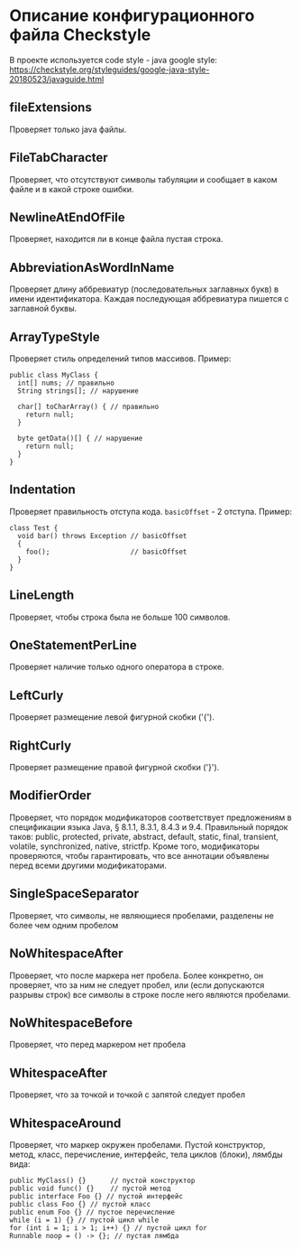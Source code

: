 # Описание конфигурационного файла Checkstyle #

В проекте используется code style - java google style:
https://checkstyle.org/styleguides/google-java-style-20180523/javaguide.html

## fileExtensions ##

Проверяет только java файлы.

## FileTabCharacter ##

Проверяет, что отсутствуют символы табуляции и сообщает в каком файле и в какой строке ошибки.

## NewlineAtEndOfFile ##

Проверяет, находится ли в конце файла пустая строка.

## AbbreviationAsWordInName ##

Проверяет длину аббревиатур (последовательных заглавных букв) в имени идентификатора.
Каждая последующая аббревиатура пишется с заглавной буквы.

## ArrayTypeStyle ##

Проверяет стиль определений типов массивов.
Пример:
```
public class MyClass {
  int[] nums; // правильно
  String strings[]; // нарушение

  char[] toCharArray() { // правильно
    return null;
  }

  byte getData()[] { // нарушение
    return null;
  }
}
```

## Indentation ##

Проверяет правильность отступа кода.
```basicOffset``` - 2 отступа.
Пример:
```
class Test {
  void bar() throws Exception // basicOffset
  {                           
    foo();                    // basicOffset
  }                           
}
```

## LineLength ##

Проверяет, чтобы строка была не больше 100 символов.

## OneStatementPerLine ##

Проверяет наличие только одного оператора в строке.

## LeftCurly ##

Проверяет размещение левой фигурной скобки ('{').

## RightCurly ##

Проверяет размещение правой фигурной скобки ('}').

## ModifierOrder ##

Проверяет, что порядок модификаторов соответствует предложениям в спецификации языка Java, § 8.1.1, 8.3.1, 8.4.3 и 9.4.
Правильный порядок таков: public, protected, private, abstract, default, static, final, transient, volatile, synchronized, native, strictfp.
Кроме того, модификаторы проверяются, чтобы гарантировать, что все аннотации объявлены перед всеми другими модификаторами.

## SingleSpaceSeparator ##

Проверяет, что символы, не являющиеся пробелами, разделены не более чем одним пробелом

## NoWhitespaceAfter ##

Проверяет, что после маркера нет пробела. Более конкретно, он проверяет, что за ним не следует пробел,
или (если допускаются разрывы строк) все символы в строке после него являются пробелами.

## NoWhitespaceBefore ##

Проверяет, что перед маркером нет пробела

## WhitespaceAfter ##

Проверяет, что за точкой и точкой с запятой следует пробел

## WhitespaceAround ##

Проверяет, что маркер окружен пробелами. Пустой конструктор, метод, класс, перечисление, интерфейс, тела циклов (блоки), лямбды вида:
```
public MyClass() {}      // пустой конструктор
public void func() {}    // пустой метод
public interface Foo {} // пустой интерфейс
public class Foo {} // пустой класс
public enum Foo {} // пустое перечисление
while (i = 1) {} // пустой цикл while
for (int i = 1; i > 1; i++) {} // пустой цикл for
Runnable noop = () -> {}; // пустая лямбда
```